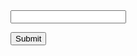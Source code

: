 <input id="numb">

<button type="button" onclick="myFunction()">Submit</button>

<p id="demo"></p>

<script>
function myFunction() {
  var x, text;

  // Get the value of the input field with id="numb"
  x = document.getElementById("numb").value;
  window.location.href=x+".md"
  document.getElementById("demo").innerHTML = x+".md";
}
</script>
